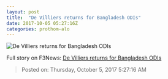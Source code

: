 ```yaml
---
layout: post
title:  "De Villiers returns for Bangladesh ODIs"
date: 2017-10-05 05:27:16Z
categories: prothom-alo
---
```


![De Villiers returns for Bangladesh ODIs](http://en.prothom-alo.com/contents/cache/images/1200x630x1/uploads/media/2017/10/05/d8d54c072310613b7e42e393fa71c1bd-de-vlliers.jpg?jadewits_media_id=151079)




Full story on F3News: [De Villiers returns for Bangladesh ODIs](http://www.f3nws.com/n/e3fK2D)

> Posted on: Thursday, October 5, 2017 5:27:16 AM
